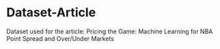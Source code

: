 # Dataset-Article
Dataset used for the article: Pricing the Game: Machine Learning for NBA Point Spread and Over/Under Markets

